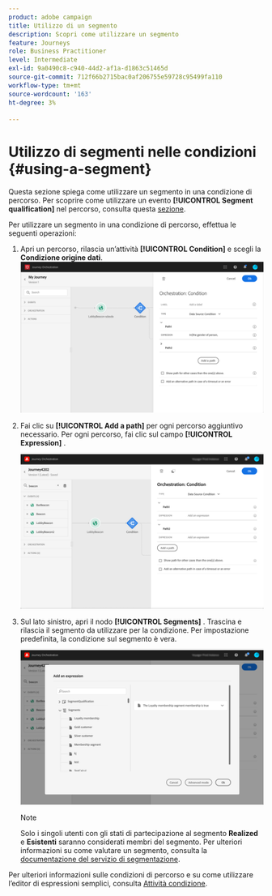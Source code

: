 ```yaml
---
product: adobe campaign
title: Utilizzo di un segmento
description: Scopri come utilizzare un segmento
feature: Journeys
role: Business Practitioner
level: Intermediate
exl-id: 9a0490c8-c940-44d2-af1a-d1863c51465d
source-git-commit: 712f66b2715bac0af206755e59728c95499fa110
workflow-type: tm+mt
source-wordcount: '163'
ht-degree: 3%

---
```


# Utilizzo di segmenti nelle condizioni {#using-a-segment}

Questa sezione spiega come utilizzare un segmento in una condizione di percorso. Per scoprire come utilizzare un evento **[!UICONTROL Segment qualification]** nel percorso, consulta questa [sezione](../building-journeys/segment-qualification-events.md).

Per utilizzare un segmento in una condizione di percorso, effettua le seguenti operazioni:

1. Apri un percorso, rilascia un’attività **[!UICONTROL Condition]** e scegli la **Condizione origine dati**.
   ![](../assets/journey47.png)

1. Fai clic su **[!UICONTROL Add a path]** per ogni percorso aggiuntivo necessario. Per ogni percorso, fai clic sul campo **[!UICONTROL Expression]** .

   ![](../assets/segment3.png)

1. Sul lato sinistro, apri il nodo **[!UICONTROL Segments]** . Trascina e rilascia il segmento da utilizzare per la condizione. Per impostazione predefinita, la condizione sul segmento è vera.

   ![](../assets/segment4.png)

   >[!NOTE]
   >
   >Solo i singoli utenti con gli stati di partecipazione al segmento **Realized** e **Esistenti** saranno considerati membri del segmento. Per ulteriori informazioni su come valutare un segmento, consulta la [documentazione del servizio di segmentazione](https://experienceleague.adobe.com/docs/experience-platform/segmentation/tutorials/evaluate-a-segment.html?lang=en#interpret-segment-results).

Per ulteriori informazioni sulle condizioni di percorso e su come utilizzare l’editor di espressioni semplici, consulta [Attività condizione](../building-journeys/condition-activity.md#about_condition).
